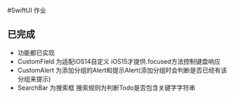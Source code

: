 #SwiftUI 作业

## 已完成

- 功能都已实现
- CustomField 为适配iOS14自定义 iOS15才提供.focused方法控制键盘响应
- CustomAlert 为添加分组的Alert和提示Alert(添加分组时会判断是否已经有该分组来提示)
- SearchBar   为搜索框 搜索规则为判断Todo是否包含关键字字符串


